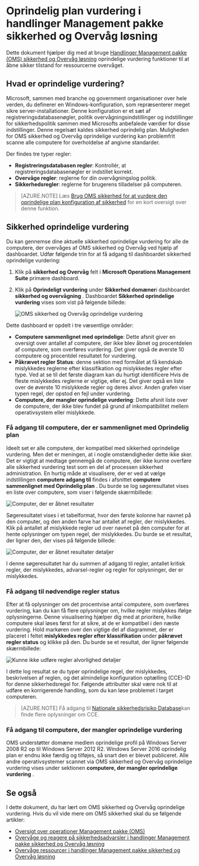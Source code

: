 <properties
   pageTitle="Handlinger Management pakke sikkerhed og Overvåg løsning oprindelige | Microsoft Azure"
   description="Dette dokument forklares, hvordan du bruger OMS sikkerhed og overvågning løsning til at udføre en oprindelig plan vurdering af alle overvåget computere til overholdelse af regler og sikkerhed formål."
   services="operations-management-suite"
   documentationCenter="na"
   authors="YuriDio"
   manager="swadhwa"
   editor=""/>

<tags
   ms.service="operations-management-suite"
   ms.devlang="na"
   ms.topic="hero-article"
   ms.tgt_pltfrm="na"
   ms.workload="na"
   ms.date="09/08/2016"
   ms.author="yurid"/>

# <a name="baseline-assessment-in-operations-management-suite-security-and-audit-solution"></a>Oprindelig plan vurdering i handlinger Management pakke sikkerhed og Overvåg løsning

Dette dokument hjælper dig med at bruge [Handlinger Management pakke (OMS) sikkerhed og Overvåg løsning](operations-management-suite-overview.md) oprindelige vurdering funktioner til at åbne sikker tilstand for ressourcerne overvåget.

## <a name="what-is-baseline-assessment"></a>Hvad er oprindelige vurdering?

Microsoft, sammen med branche og government organisationer over hele verden, du definerer en Windows-konfiguration, som repræsenterer meget sikre server-installationer. Denne konfiguration er et sæt af registreringsdatabasenøgler, politik overvågningsindstillinger og indstillinger for sikkerhedspolitik sammen med Microsofts anbefalede værdier for disse indstillinger. Denne regelsæt kaldes sikkerhed oprindelig plan. Muligheden for OMS sikkerhed og Overvåg oprindelige vurdering kan problemfrit scanne alle computere for overholdelse af angivne standarder. 

Der findes tre typer regler:

- **Registreringsdatabasen regler**: Kontrollér, at registreringsdatabasenøgler er indstillet korrekt.
- **Overvåge regler**: reglerne for din overvågningslog politik.
- **Sikkerhedsregler**: reglerne for brugerens tilladelser på computeren.

> [AZURE.NOTE] Læs [Brug OMS sikkerhed for at vurdere den oprindelige plan konfiguration af sikkerhed](https://blogs.technet.microsoft.com/msoms/2016/08/12/use-oms-security-to-assess-the-security-configuration-baseline/) for en kort oversigt over denne funktion.

## <a name="security-baseline-assessment"></a>Sikkerhed oprindelige vurdering

Du kan gennemse dine aktuelle sikkerhed oprindelige vurdering for alle de computere, der overvåges af OMS sikkerhed og Overvåg ved hjælp af dashboardet.  Udfør følgende trin for at få adgang til dashboardet sikkerhed oprindelige vurdering:

1. Klik på **sikkerhed og Overvåg** felt i **Microsoft Operations Management Suite** primære dashboard.
2. Klik på **Oprindeligt vurdering** under **Sikkerhed domæner**i dashboardet **sikkerhed og overvågning** . Dashboardet **Sikkerhed oprindelige vurdering** vises som vist på følgende billede:
    
    ![OMS sikkerhed og Overvåg oprindelige vurdering](./media/oms-security-baseline/oms-security-baseline-fig1.png)

Dette dashboard er opdelt i tre væsentlige områder:

- **Computere sammenlignet med oprindelige**: Dette afsnit giver en oversigt over antallet af computere, der ikke blev åbnet og procentdelen af computere, som overføres vurdering. Det giver også de øverste 10 computere og procentdel resultatet for vurdering.
- **Påkrævet regler Status**: denne sektion med formålet at få kendskab mislykkedes reglerne efter klassifikation og mislykkedes regler efter type. Ved at se til det første diagram kan du hurtigt identificere Hvis de fleste mislykkedes reglerne er vigtige, eller ej. Det giver også en liste over de øverste 10 mislykkede regler og deres alvor. Anden grafen viser typen regel, der opstod en fejl under vurdering. 
- **Computere, der mangler oprindelige vurdering**: Dette afsnit liste over de computere, der ikke blev fundet på grund af inkompatibilitet mellem operativsystem eller mislykkede. 

### <a name="accessing-computers-compared-to-baseline"></a>Få adgang til computere, der er sammenlignet med Oprindelig plan

Ideelt set er alle computere, der kompatibel med sikkerhed oprindelige vurdering. Men det er meningen, at i nogle omstændigheder dette ikke sker. Det er vigtigt at medtage gennemgå de computere, der ikke kunne overføre alle sikkerhed vurdering test som en del af processen sikkerhed administration. En hurtig måde at visualisere, der er ved at vælge indstillingen **computere adgang til** findes i afsnittet **computere sammenlignet med Oprindelig plan** . Du burde se log søgeresultatet vises en liste over computere, som viser i følgende skærmbillede:

![Computer, der er åbnet resultater](./media/oms-security-baseline/oms-security-baseline-fig2.png)

Søgeresultatet vises i et tabelformat, hvor den første kolonne har navnet på den computer, og den anden farve har antallet af regler, der mislykkedes. Klik på antallet af mislykkede regler ud over navnet på den computer for at hente oplysninger om typen regel, der mislykkedes. Du burde se et resultat, der ligner den, der vises på følgende billede:

![Computer, der er åbnet resultater detaljer](./media/oms-security-baseline/oms-security-baseline-fig3.png)

I denne søgeresultatet har du summen af adgang til regler, antallet kritisk regler, der mislykkedes, advarsel-regler og regler for oplysninger, der er mislykkedes.

### <a name="accessing-required-rules-status"></a>Få adgang til nødvendige regler status

Efter at få oplysninger om det procentvise antal computere, som overføres vurdering, kan du kan få flere oplysninger om, hvilke regler mislykkes ifølge oplysningerne. Denne visualisering hjælper dig med at prioritere, hvilke computere skal løses først for at sikre, at de er kompatibel i den næste vurdering. Hold markøren over den vigtige del af diagrammet, der er placeret i feltet **mislykkedes regler efter klassifikation** under **påkrævet regler status** og klikke på den. Du burde se et resultat, der ligner følgende skærmbillede:

![Kunne ikke udføre regler alvorlighed detaljer](./media/oms-security-baseline/oms-security-baseline-fig4.png) 

I dette log resultat se du typer oprindelige regel, der mislykkedes, beskrivelsen af reglen, og det almindelige konfiguration optælling (CCE)-ID for denne sikkerhedsregel for. Følgende attributter skal være nok til at udføre en korrigerende handling, som du kan løse problemet i target computeren.

> [AZURE.NOTE] Få adgang til [Nationale sikkerhedsrisiko Database](https://nvd.nist.gov/cce/index.cfm)kan finde flere oplysninger om CCE.

### <a name="accessing-computers-missing-baseline-assessment"></a>Få adgang til computere, der mangler oprindelige vurdering

OMS understøtter domæne medlem oprindelige profil på Windows Server 2008 R2 op til Windows Server 2012 R2. Windows Server 2016 oprindelig plan er endnu ikke færdig og tilføjes, så snart den er blevet publiceret. Alle andre operativsystemer scannet via OMS sikkerhed og Overvåg oprindelige vurdering vises under sektionen **computere, der mangler oprindelige vurdering** .

## <a name="see-also"></a>Se også

I dette dokument, du har lært om OMS sikkerhed og Overvåg oprindelige vurdering. Hvis du vil vide mere om OMS sikkerhed skal du se følgende artikler:

- [Oversigt over operationer Management pakke (OMS)](operations-management-suite-overview.md)
- [Overvåge og reagere på sikkerhedsadvarsler i handlinger Management pakke sikkerhed og Overvåg løsning](oms-security-responding-alerts.md)
- [Overvåge ressourcer i handlinger Management pakke sikkerhed og Overvåg løsning](oms-security-monitoring-resources.md)


